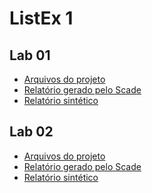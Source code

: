 # ListEx 1


## Lab 01

- <a download href="landing_gear.zip">Arquivos do projeto</a>
- <a download href="LandingGear.pdf">Relatório gerado pelo Scade</a>
- <a download href="ce-237-relatorio-sintetico-lab-01.pdf">Relatório sintético</a>

## Lab 02

- <a download href="Fuel_Management.zip">Arquivos do projeto</a>
- <a download href="FuelManagement.pdf">Relatório gerado pelo Scade</a>
- <a download href="ce-237-relatorio-sintetico-lab-02.pdf">Relatório sintético</a>



